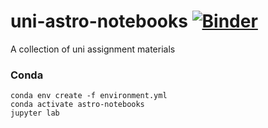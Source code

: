 # uni-astro-notebooks [![Binder](https://binder.pangeo.io/badge_logo.svg)](https://binder.pangeo.io/v2/gh/danwild/uni-astro-notebooks/main)
A collection of uni assignment materials


### Conda
```
conda env create -f environment.yml
conda activate astro-notebooks
jupyter lab
```